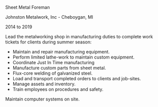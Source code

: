 Sheet Metal Foreman

Johnston Metalwork, Inc - Cheboygan, MI

2014 to 2019

Lead the metalworking shop in manufacturing duties to complete work tickets for clients during summer season:
 - Maintain and repair manufacturing equipment.
 - Perform limited lathe-work to maintain custom equipment.
 - Coordinate Just In Time manufacturing
 - Manufacture custom parts from sheet metal.
 - Flux-core welding of galvanized steel.
 - Load and transport completed orders to clients and job-sites.
 - Manage assets and inventory.
 - Train employees on procedures and safety.


Maintain computer systems on site.
